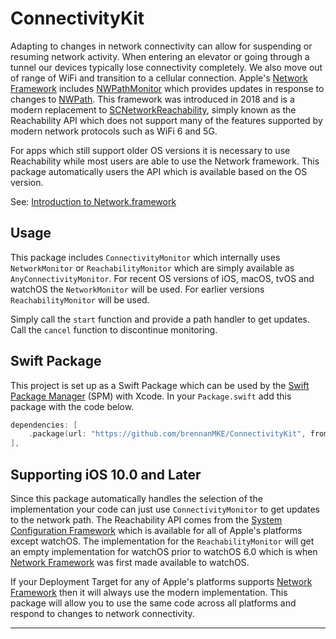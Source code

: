 # ConnectivityKit

Adapting to changes in network connectivity can allow for suspending or resuming network activity. When entering an elevator or going through a tunnel our devices typically lose connectivity completely. We also move out of range of WiFi and transition to a cellular connection. Apple's [Network Framework] includes [NWPathMonitor] which provides updates in response to changes to [NWPath]. This framework was introduced in 2018 and is a modern replacement to [SCNetworkReachability], simply known as the Reachability API which does not support many of the features supported by modern network protocols such as WiFi 6 and 5G.

For apps which still support older OS versions it is necessary to use Reachability while most users are able to use the Network framework. This package automatically users the API which is available based on the OS version.

See: [Introduction to Network.framework]

## Usage

This package includes `ConnectivityMonitor` which internally uses `NetworkMonitor` or `ReachabilityMonitor` which are simply available as `AnyConnectivityMonitor`. For recent OS versions of iOS, macOS, tvOS and watchOS the `NetworkMonitor` will be used. For earlier versions `ReachabilityMonitor` will be used.

Simply call the `start` function and provide a path handler to get updates. Call the `cancel` function to discontinue monitoring.

## Swift Package

This project is set up as a Swift Package which can be used by the [Swift Package Manager] (SPM) with Xcode. In your `Package.swift` add this package with the code below.

```swift
dependencies: [
    .package(url: "https://github.com/brennanMKE/ConnectivityKit", from: "1.0.0"),
],
```

## Supporting iOS 10.0 and Later

Since this package automatically handles the selection of the implementation your code can just use `ConnectivityMonitor` to get updates to the network path. The Reachability API comes from the [System Configuration Framework] which is available for all of Apple's platforms except watchOS. The implementation for the `ReachabilityMonitor` will get an empty implementation for watchOS prior to watchOS 6.0 which is when [Network Framework] was first made available to watchOS.

If your Deployment Target for any of Apple's platforms supports [Network Framework] then it will always use the modern implementation. This package will allow you to use the same code across all platforms and respond to changes to network connectivity.

---
[Network Framework]: https://developer.apple.com/documentation/network
[NWPathMonitor]: https://developer.apple.com/documentation/network/nwpathmonitor
[NWPath]: https://developer.apple.com/documentation/network/nwpath
[SCNetworkReachability]: https://developer.apple.com/documentation/systemconfiguration/scnetworkreachability-g7d
[System Configuration Framework]: https://developer.apple.com/documentation/systemconfiguration
[Introduction to Network.framework]: https://developer.apple.com/videos/play/wwdc2018/715
[Swift Package Manager]: https://swift.org/package-manager/
